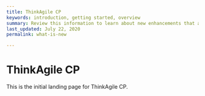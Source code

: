 ```yaml
---
title: ThinkAgile CP
keywords: introduction, getting started, overview
summary: Review this information to learn about new enhancements that are included in each version of ThinkAgile CP.
last_updated: July 22, 2020
permalink: what-is-new

---
```



# ThinkAgile CP

This is the initial landing page for ThinkAgile CP.



